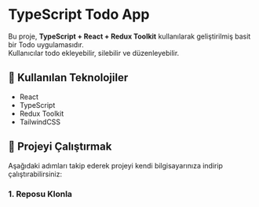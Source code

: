 # TypeScript Todo App

Bu proje, **TypeScript + React + Redux Toolkit** kullanılarak geliştirilmiş basit bir Todo uygulamasıdır.  
Kullanıcılar todo ekleyebilir, silebilir ve düzenleyebilir.

## 🔧 Kullanılan Teknolojiler

- React
- TypeScript
- Redux Toolkit
- TailwindCSS

## 🚀 Projeyi Çalıştırmak

Aşağıdaki adımları takip ederek projeyi kendi bilgisayarınıza indirip çalıştırabilirsiniz:

### 1. Reposu Klonla

